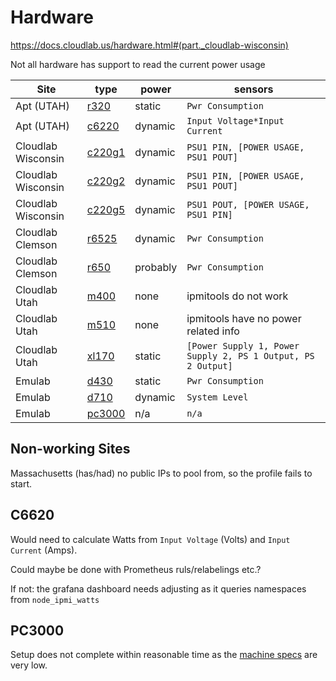 # Hardware

https://docs.cloudlab.us/hardware.html#(part._cloudlab-wisconsin)

Not all hardware has support to read the current power usage

Site                | type                                                                         | power   | sensors
------------------- | ---------------------------------------------------------------------------- | ------- | ------------------------------------
Apt (UTAH)          | [r320](https://www.apt.emulab.net/portal/show-nodetype.php?type=r320)        | static  | `Pwr Consumption`
Apt (UTAH)          | [c6220](https://www.apt.emulab.net/portal/show-nodetype.php?type=c6220)      | dynamic | `Input Voltage*Input Current`
Cloudlab Wisconsin  | [c220g1](https://www.wisc.cloudlab.us/portal/show-nodetype.php?type=c220g1)  | dynamic | `PSU1 PIN, [POWER USAGE, PSU1 POUT]`
Cloudlab Wisconsin  | [c220g2](https://www.wisc.cloudlab.us/portal/show-nodetype.php?type=c220g2)  | dynamic | `PSU1 PIN, [POWER USAGE, PSU1 POUT]`
Cloudlab Wisconsin  | [c220g5](https://www.wisc.cloudlab.us/portal/show-nodetype.php?type=c220g5)  | dynamic | `PSU1 POUT, [POWER USAGE, PSU1 PIN]`
Cloudlab Clemson    | [r6525](https://www.clemson.cloudlab.us/portal/show-nodetype.php?type=r6525) | dynamic | `Pwr Consumption`
Cloudlab Clemson    | [r650](https://www.clemson.cloudlab.us/portal/show-nodetype.php?type=r650)   | probably | `Pwr Consumption`
Cloudlab Utah       | [m400](https://www.utah.cloudlab.us/portal/show-nodetype.php?type=m400)      | none    | ipmitools do not work
Cloudlab Utah       | [m510](https://www.utah.cloudlab.us/portal/show-nodetype.php?type=m510)      | none    | ipmitools have no power related info
Cloudlab Utah       | [xl170](https://www.utah.cloudlab.us/portal/show-nodetype.php?type=xl170)    | static  | `[Power Supply 1, Power Supply 2, PS 1 Output, PS 2 Output]`
Emulab              | [d430](https://www.emulab.net/portal/show-nodetype.php?type=d430)            | static  | `Pwr Consumption`
Emulab              | [d710](https://www.emulab.net/portal/show-nodetype.php?type=d710)            | dynamic | `System Level`
Emulab              | [pc3000](https://www.emulab.net/portal/show-nodetype.php?type=pc3000)        | n/a     | `n/a`

## Non-working Sites

Massachusetts (has/had) no public IPs to pool from, so the profile fails to start.

## C6620

Would need to calculate Watts from `Input Voltage` (Volts) and `Input Current` (Amps).

Could maybe be done with Prometheus ruls/relabelings etc.?

If not: the grafana dashboard needs adjusting as it queries namespaces from `node_ipmi_watts`

## PC3000

Setup does not complete within reasonable time as the [machine specs](https://www.emulab.net/portal/show-nodetype.php?type=pc3000) are very low.
